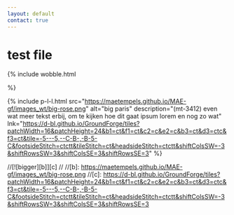 ```yaml
---
layout: default
contact: true
---
```


# test file
{% include wobble.html

%}


{% include p-l-l.html
  src="https://maetempels.github.io/MAE-gf/images_wt/big-rose.png"
  alt="big paris"
  description="(mt-3412) even wat meer tekst erbij, om te kijken hoe dit gaat ipsum lorem en nog zo wat"
  lnk="https://d-bl.github.io/GroundForge/tiles?patchWidth=16&patchHeight=24&b1=ct&f1=ct&c2=c&e2=c&b3=ct&d3=ctc&f3=ct&tile=-5---5,--C-B-,-B-5-C&footsideStitch=ctctt&tileStitch=ct&headsideStitch=ctctt&shiftColsSW=-3&shiftRowsSW=3&shiftColsSE=3&shiftRowsSE=3"
%} 





//[![bigger][b]][c]
//
//[b]: https://maetempels.github.io/MAE-gf/images_wt/big-rose.png
//[c]: https://d-bl.github.io/GroundForge/tiles?patchWidth=16&patchHeight=24&b1=ct&f1=ct&c2=c&e2=c&b3=ct&d3=ctc&f3=ct&tile=-5---5,--C-B-,-B-5-C&footsideStitch=ctctt&tileStitch=ct&headsideStitch=ctctt&shiftColsSW=-3&shiftRowsSW=3&shiftColsSE=3&shiftRowsSE=3


